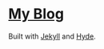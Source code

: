 # [My Blog](http://adamkowalczyk.github.io)

Built with [Jekyll](https://github.com/jekyll/jekyll) and [Hyde](https://github.com/poole/hyde).
